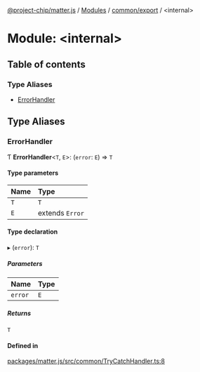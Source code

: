 [@project-chip/matter.js](../README.md) / [Modules](../modules.md) / [common/export](common_export.md) / \<internal\>

# Module: \<internal\>

## Table of contents

### Type Aliases

- [ErrorHandler](common_export._internal_.md#errorhandler)

## Type Aliases

### ErrorHandler

Ƭ **ErrorHandler**\<`T`, `E`\>: (`error`: `E`) => `T`

#### Type parameters

| Name | Type |
| :------ | :------ |
| `T` | `T` |
| `E` | extends `Error` |

#### Type declaration

▸ (`error`): `T`

##### Parameters

| Name | Type |
| :------ | :------ |
| `error` | `E` |

##### Returns

`T`

#### Defined in

[packages/matter.js/src/common/TryCatchHandler.ts:8](https://github.com/project-chip/matter.js/blob/558e12c94a201592c28c7bc0743705360b3e5ca6/packages/matter.js/src/common/TryCatchHandler.ts#L8)
